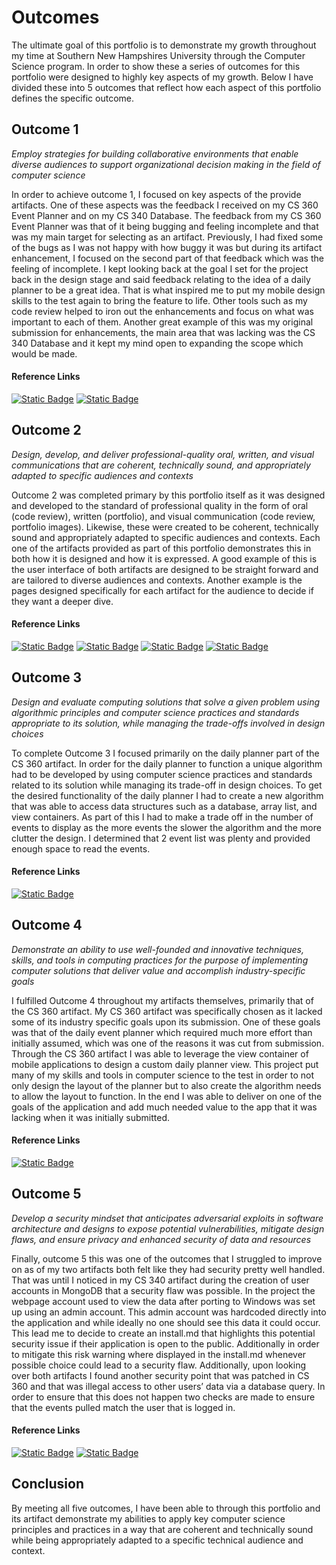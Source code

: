 # Outcomes
The ultimate goal of this portfolio is to demonstrate my growth throughout my time at Southern New Hampshires University through the Computer Science program. In order to show these a series of outcomes for this portfolio were designed to highly key aspects of my growth. Below I have divided these into 5 outcomes that reflect how each aspect of this portfolio defines the specific outcome.

## Outcome 1
*Employ strategies for building collaborative environments that enable diverse audiences to support organizational decision making in the field of computer science*

In order to achieve outcome 1, I focused on key aspects of the provide artifacts. One of these aspects was the feedback I received on my CS 360 Event Planner and on my CS 340 Database. The feedback from my CS 360 Event Planner was that of it being bugging and feeling incomplete and that was my main target for selecting as an artifact. Previously, I had fixed some of the bugs as I was not happy with how buggy it was but during its artifact enhancement, I focused on the second part of that feedback which was the feeling of incomplete. I kept looking back at the goal I set for the project back in the design stage and said feedback relating to the idea of a daily planner to be a great idea. That is what inspired me to put my mobile design skills to the test again to bring the feature to life. Other tools such as my code review helped to iron out the enhancements and focus on what was important to each of them. Another great example of this was my original submission for enhancements, the main area that was lacking was the CS 340 Database and it kept my mind open to expanding the scope which would be made.

#### Reference Links
<p>    
    <a href="https://klockhart99.github.io/ePortfolio/cs340-database" title="CS 340"><img 
              alt="Static Badge"
              src="https://img.shields.io/badge/Artifact-CS%20340%20Databases-2299FF?style=flat"></a>
    <a href="https://klockhart99.github.io/ePortfolio/cs360-event-planner" title="CS 360"><img 
              alt="Static Badge"
              src="https://img.shields.io/badge/Artifact-CS%20360%20Event%20Planer-2299FF?style=flat"></a>
</p>

## Outcome 2
*Design, develop, and deliver professional-quality oral, written, and visual communications that are coherent, technically sound, and appropriately adapted to specific audiences and contexts*

Outcome 2 was completed primary by this portfolio itself as it was designed and developed to the standard of professional quality in the form of oral (code review), written (portfolio), and visual communication (code review, portfolio images). Likewise, these were created to be coherent, technically sound and appropriately adapted to specific audiences and contexts. Each one of the artifacts provided as part of this portfolio demonstrates this in both how it is designed and how it is expressed. A good example of this is the user interface of both artifacts are designed to be straight forward and are tailored to diverse audiences and contexts. Another example is the pages designed specifically for each artifact for the audience to decide if they want a deeper dive.

#### Reference Links
<p>
  <a href="https://klockhart99.github.io/ePortfolio" title="ePortfolio Home"><img 
              alt="Static Badge"
              src="https://img.shields.io/badge/Home-ePortfolio-2244FF?style=flat&link=https%3A%2F%2Fklockhart99.github.io%2FePortfolio%2F"></a>
  <a href="https://klockhart99.github.io/ePortfolio/code-review" title="ePortfolio Code Review">
            <img 
              alt="Static Badge" 
              src="https://img.shields.io/badge/Link-Code%20Review-FFAA11?style=flat&link=https%3A%2F%2Fklockhart99.github.io%2FePortfolio%2Fcode-review"></a>
  <a href="https://klockhart99.github.io/ePortfolio/cs360-event-planner" title="ePortfolio CS 360">
            <img 
              alt="Static Badge" 
              src="https://img.shields.io/badge/Artifact-CS%20360%20Event%20Planer-2299FF?style=flat&link=https%3A%2F%2Fklockhart99.github.io%2FePortfolio%2Fcs360-event-planer"></a>  
  <a href="https://klockhart99.github.io/ePortfolio/cs340-database" title="ePortfolio CS 340">
             <img 
               alt="Static Badge" 
               src="https://img.shields.io/badge/Artifact-CS%20340%20Databases-2299FF?style=flat&link=https%3A%2F%2Fklockhart99.github.io%2FePortfolio%2Fcs340-database"></a>
</p>

## Outcome 3
*Design and evaluate computing solutions that solve a given problem using algorithmic principles and computer science practices and standards appropriate to its solution, while managing the trade-offs involved in design choices*

To complete Outcome 3 I focused primarily on the daily planner part of the CS 360 artifact. In order for the daily planner to function a unique algorithm had to be developed by using computer science practices and standards related to its solution while managing its trade-off in design choices. To get the desired functionality of the daily planner I had to create a new algorithm that was able to access data structures such as a database, array list, and view containers. As part of this I had to make a trade off in the number of events to display as the more events the slower the algorithm and the more clutter the design. I determined that 2 event list was plenty and provided enough space to read the events.

#### Reference Links
<p>
  <a href="https://klockhart99.github.io/ePortfolio/cs360-event-planner" title="ePortfolio CS 360">
            <img 
              alt="Static Badge" 
              src="https://img.shields.io/badge/Artifact-CS%20360%20Event%20Planer-2299FF?style=flat&link=https%3A%2F%2Fklockhart99.github.io%2FePortfolio%2Fcs360-event-planer"></a>  
</p>

## Outcome 4
*Demonstrate an ability to use well-founded and innovative techniques, skills, and tools in computing practices for the purpose of implementing computer solutions that deliver value and accomplish industry-specific goals*

I fulfilled Outcome 4 throughout my artifacts themselves, primarily that of the CS 360 artifact. My CS 360 artifact was specifically chosen as it lacked some of its industry specific goals upon its submission. One of these goals was that of the daily event planner which required much more effort than initially assumed, which was one of the reasons it was cut from submission. Through the CS 360 artifact I was able to leverage the view container of mobile applications to design a custom daily planner view. This project put many of my skills and tools in computer science to the test in order to not only design the layout of the planner but to also create the algorithm needs to allow the layout to function. In the end I was able to deliver on one of the goals of the application and add much needed value to the app that it was lacking when it was initially submitted.

#### Reference Links
<p>
  <a href="https://klockhart99.github.io/ePortfolio/cs360-event-planner" title="ePortfolio CS 360">
            <img 
              alt="Static Badge" 
              src="https://img.shields.io/badge/Artifact-CS%20360%20Event%20Planer-2299FF?style=flat&link=https%3A%2F%2Fklockhart99.github.io%2FePortfolio%2Fcs360-event-planer"></a>  
</p>

## Outcome 5
*Develop a security mindset that anticipates adversarial exploits in software architecture and designs to expose potential vulnerabilities, mitigate design flaws, and ensure privacy and enhanced security of data and resources*

Finally, outcome 5 this was one of the outcomes that I struggled to improve on as of my two artifacts both felt like they had security pretty well handled. That was until I noticed in my CS 340 artifact during the creation of user accounts in MongoDB that a security flaw was possible. In the project the webpage account used to view the data after porting to Windows was set up using an admin account. This admin account was hardcoded directly into the application and while ideally no one should see this data it could occur. This lead me to decide to create an install.md that highlights this potential security issue if their application is open to the public. Additionally in order to mitigate this risk warning where displayed in the install.md whenever possible choice could lead to a security flaw. Additionally, upon looking over both artifacts I found another security point that was patched in CS 360 and that was illegal access to other users’ data via a database query. In order to ensure that this does not happen two checks are made to ensure that the events pulled match the user that is logged in.

#### Reference Links
<p>
  <a href="https://klockhart99.github.io/ePortfolio/cs360-event-planner" title="ePortfolio CS 360">
            <img 
              alt="Static Badge" 
              src="https://img.shields.io/badge/Artifact-CS%20360%20Event%20Planer-2299FF?style=flat&link=https%3A%2F%2Fklockhart99.github.io%2FePortfolio%2Fcs360-event-planer"></a>  
  <a href="https://klockhart99.github.io/ePortfolio/cs340-database" title="ePortfolio CS 340">
             <img 
               alt="Static Badge" 
               src="https://img.shields.io/badge/Artifact-CS%20340%20Databases-2299FF?style=flat&link=https%3A%2F%2Fklockhart99.github.io%2FePortfolio%2Fcs340-database"></a>
</p>

## Conclusion

By meeting all five outcomes, I have been able to through this portfolio and its artifact demonstrate my abilities to apply key computer science principles and practices in a way that are coherent and technically sound while being appropriately adapted to a specific technical audience and context.


